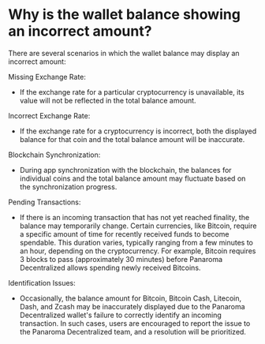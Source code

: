 # Why is the wallet balance showing an incorrect amount?

There are several scenarios in which the wallet balance may display an incorrect amount: 

Missing Exchange Rate: 
- If the exchange rate for a particular cryptocurrency is unavailable, its value will not be reflected in the total balance amount. 

Incorrect Exchange Rate: 
- If the exchange rate for a cryptocurrency is incorrect, both the displayed balance for that coin and the total balance amount will be inaccurate. 

Blockchain Synchronization: 

- During app synchronization with the blockchain, the balances for individual coins and the total balance amount may fluctuate based on the synchronization progress. 

Pending Transactions: 
- If there is an incoming transaction that has not yet reached finality, the balance may temporarily change. Certain currencies, like Bitcoin, require a specific amount of time for recently received funds to become spendable. This duration varies, typically ranging from a few minutes to an hour, depending on the cryptocurrency. For example, Bitcoin requires 3 blocks to pass (approximately 30 minutes) before Panaroma Decentralized allows spending newly received Bitcoins. 

Identification Issues: 
- Occasionally, the balance amount for Bitcoin, Bitcoin Cash, Litecoin, Dash, and Zcash may be inaccurately displayed due to the Panaroma Decentralized wallet's failure to correctly identify an incoming transaction. In such cases, users are encouraged to report the issue to the Panaroma Decentralized team, and a resolution will be prioritized. 
